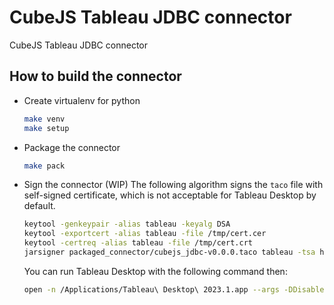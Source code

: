 # CubeJS Tableau JDBC connector

CubeJS Tableau JDBC connector

## How to build the connector

- Create virtualenv for python

    ```bash
    make venv
    make setup
    ```

- Package the connector

  ```bash
  make pack
  ```

- Sign the connector (WIP)
  The following algorithm signs the `taco` file with self-signed certificate,
  which is not acceptable for Tableau Desktop by default.

  ```bash
  keytool -genkeypair -alias tableau -keyalg DSA
  keytool -exportcert -alias tableau -file /tmp/cert.cer
  keytool -certreq -alias tableau -file /tmp/cert.crt
  jarsigner packaged_connector/cubejs_jdbc-v0.0.0.taco tableau -tsa http://sha256timestamp.ws.symantec.com/sha256/timestamp -verbose -certs
  ```

  You can run Tableau Desktop with the following command then:

  ```bash
  open -n /Applications/Tableau\ Desktop\ 2023.1.app --args -DDisableVerifyConnectorPluginSignature=true
  ```
